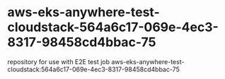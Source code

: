 # aws-eks-anywhere-test-cloudstack-564a6c17-069e-4ec3-8317-98458cd4bbac-75
repository for use with E2E test job aws-eks-anywhere-test-cloudstack:564a6c17-069e-4ec3-8317-98458cd4bbac-75
